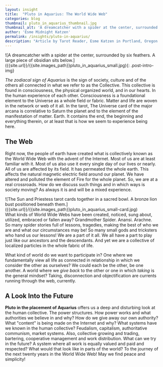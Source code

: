 ```yaml
---
layout: insight
title:  "Pluto in Aquarius: The World Wide Web"
categories: blog
thumbnail: pluto_in_aquarius_thumbnail.jpg
thumbnail_alt: 'A dreamcatcher with a spider at the center, surrounded by six feathers. A large piece of obsidian sits below.'
author: 'Esme Midnight Katzen'
permalink: /insights/pluto-in-aquarius/
description: "Article by Tarot Reader, Esme Katzen in Portland, Oregon. The zodiacal sign of Aquarius is the sign of society, culture and of the others all connected in what we refer to as the Collective. This collective is found in consciousness, the physical organized world, and in our hearts."
---
```

<div markdown=1 id="post-intro-img">
![A dreamcatcher with a spider at the center, surrounded by six feathers. A large piece of obsidian sits below.]({{site.url}}/{{site.images_path}}pluto_in_aquarius_small.jpg){: .post-intro-img}
</div>

<em class="post-intro-text">The zodiacal sign of Aquarius</em> is the sign of society, culture and of the others all connected in what we refer to as the Collective. This collective is found in consciousness, the physical organized world, and in our hearts. In the human experience of each other. Consciousness is a foundational element to the Universe as a whole field or fabric. Matter and life are woven in the network or web of it all. In the tarot, The Universe card of the major arcana is correlative to Saturn the planet and to the element of the manifestation of matter. Earth. It contains the end, the beginning and everything therein, or at least that is how we seem to experience being here.

## The Web
Right now, the people of earth have created what is collectively known as the World Wide Web with the advent of the Internet. Most of us are at least familiar with it. Most of us also use it every single day of our lives or nearly. All of us are affected by its field. It has permeated the whole earth. This affects the natural magnetic electric field around our planet. We have altered and polluted the element of Fire for the whole planet. So, we are at a real crossroads. How do we discuss such things and in which ways is society moving? As always it is and will be a mixed experience.

<div class="fifty-fifty-img-right" markdown=1>
<div markdown=1 class="fifty-fifty-img-container">
![The Sun and Priestess tarot cards together in a sacred bowl. A bronze lion bust positioned beneath them.]({{site.url}}/{{site.images_path}}pluto_in_aquarius_small-card.jpg)
</div>
<div markdown=1>
What kinds of World Wide Webs have been created, noticed, sung about, utilized, embraced or fallen away? Grandmother Spider. Anansi. Arachne. So many spider stories full of lessons, tragedies, making the best of who we are and what our circumstances may be! So many small gods and tricksters who hand us our lessons! We are a part of it all. We all have a part to play just like our ancestors and the descendants. And yet we are a collective of localized particles in the whole fabric of life.

What kind of world do we want to participate in? One where we fundamentally view all life as connected in relationship in which we consider the other as ourselves? We could each be the other, be one another. A world where we *give back* to the other or one in which *taking* is the general mindset? Taking, disconnection and objectification are currents running through the web, currently. 
</div>
</div>

## A Look Into the Future
**Pluto in the placement of Aquarius** offers us a deep and disturbing look at the human collective. The power structures. How power works and what authorities we believe in and why? How do we give away our own authority? What "content" is being made on the Internet and why? What systems have we known in the human collective? Feudalism, capitalism, authoritative communism, market systems. Also, collective growing and trading, bartering, cooperative management and work distribution. What can we try in the future? A system where all work is equally valued and paid and respected? What would that look like in parts of the world? To the journey of the next twenty years in the World Wide Web! May we find peace and simplicity! 